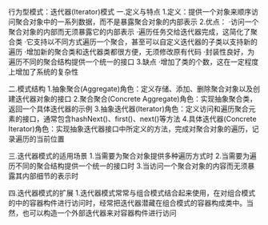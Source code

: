 行为型模式：迭代器(Iterator)模式
一.定义与特点
1.定义：提供一个对象来顺序访问聚合对象中的一系列数据，而不是暴露聚合对象的内部表示
2.优点：
·访问一个聚合对象的内部而无须暴露它的内部表示
·遍历任务交给迭代器完成，这简化了聚合类
·它支持以不同方式遍历一个聚合，甚至可以自定义迭代器的子类以支持新的遍历
·增加新的聚合类和迭代器类都很方便，无须修改原有代码
·封装性良好，为遍历不同的聚合结构提供一个统一的接口
3.缺点
·增加了类的个数，这在一定程度上增加了系统的复杂性

二.模式结构
1.抽象聚合(Aggregate)角色：定义存储、添加、删除聚合对象以及创建迭代器对象的接口
2.聚合聚合(Concrete Aggregate)角色：实现抽象聚合类，返回一个具体迭代器的示例
3.抽象迭代器(Iterator)角色：定义访问和遍历聚合元素的接口，通常包含hashNext()、first()、next()等方法
4.具体迭代器(Concrete Iterator)角色：实现抽象迭代器接口中所定义的方法，完成对聚合对象的遍历，记录遍历的当前位置

三.迭代器模式的适用场景
1.当需要为聚合对象提供多种遍历方式时
2.当需要为遍历不同的聚合结构提供一个统一的接口时
3.当访问一个聚合对象的内容而无须暴露其内部细节的表示时

四.迭代器模式的扩展
1.迭代器模式常常与组合模式结合起来使用，在对组合模式的中的容器构件进行访问时，经常把迭代器潜藏在组合模式的容器构成类中。当然，也可以构造一个外部迭代器来对容器构件进行访问

